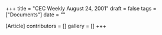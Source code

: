 +++
title = "CEC Weekly August 24, 2001"
draft = false
tags = ["Documents"]
date = ""

[Article]
contributors = []
gallery = []
+++